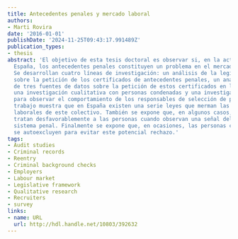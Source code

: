 ```yaml
---
title: Antecedentes penales y mercado laboral
authors:
- Marti Rovira
date: '2016-01-01'
publishDate: '2024-11-25T09:43:17.991489Z'
publication_types:
- thesis
abstract: 'El objetivo de esta tesis doctoral es observar si, en la actualidad, en
  España, los antecedentes penales constituyen un problema en el mercado laboral.
  Se desarrollan cuatro líneas de investigación: un análisis de la legislación vigente
  sobre la petición de los certificados de antecedentes penales, un análisis descriptivo
  de tres fuentes de datos sobre la petición de estos certificados en la práctica,
  una investigación cualitativa con personas condenadas y una investigación experimental
  para observar el comportamiento de los responsables de selección de personal. Este
  trabajo muestra que en España existen una serie leyes que merman las oportunidades
  laborales de este colectivo. También se expone que, en algunos casos, los empleadores
  tratan desfavorablemente a las personas cuando observan una señal del paso por el
  sistema penal. Finalmente se expone que, en ocasiones, las personas con este estigma
  se autoexcluyen para evitar este potencial rechazo.'
tags:
- Audit studies
- Criminal records
- Reentry
- Criminal background checks
- Employers
- Labour market
- Legislative framework
- Qualitative research
- Recruiters
- survey
links:
- name: URL
  url: http://hdl.handle.net/10803/392632
---
```


